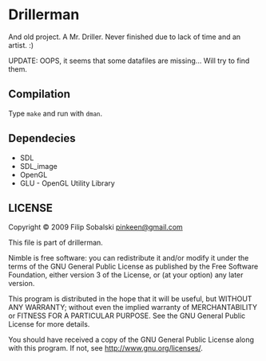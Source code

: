 # Drillerman

And old project. A Mr. Driller. Never finished due to lack of time and an artist. :)

UPDATE: OOPS, it seems that some datafiles are missing... Will try to find them.

## Compilation

Type `make` and run with `dman`.

## Dependecies

* SDL
* SDL_image
* OpenGL
* GLU - OpenGL Utility Library


## LICENSE

Copyright &copy; 2009 Filip Sobalski <pinkeen@gmail.com>

This file is part of drillerman.

Nimble is free software: you can redistribute it and/or modify
it under the terms of the GNU General Public License as published by
the Free Software Foundation, either version 3 of the License, or
(at your option) any later version.

This program is distributed in the hope that it will be useful,
but WITHOUT ANY WARRANTY; without even the implied warranty of
MERCHANTABILITY or FITNESS FOR A PARTICULAR PURPOSE.  See the
GNU General Public License for more details.

You should have received a copy of the GNU General Public License
along with this program.  If not, see <http://www.gnu.org/licenses/>.
